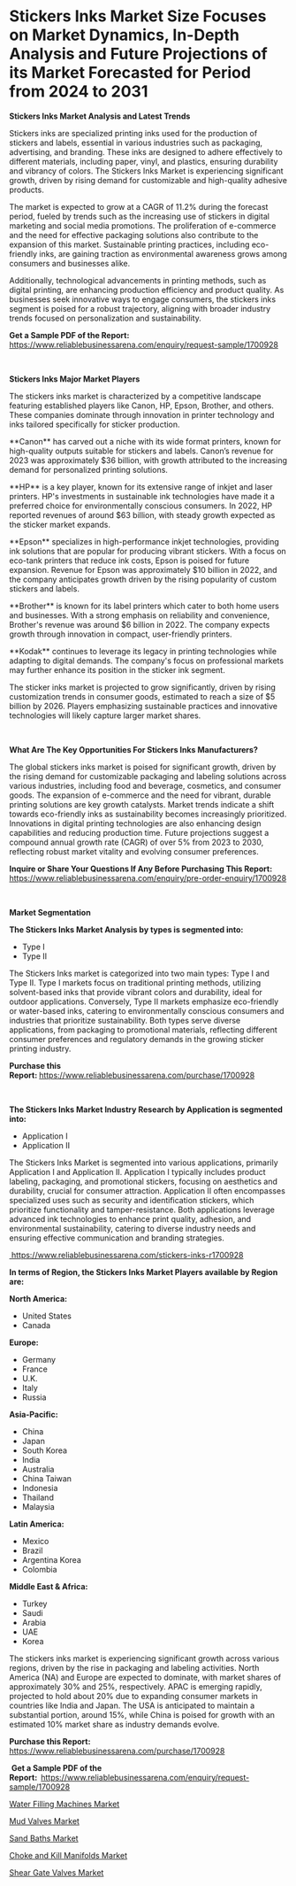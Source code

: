 <p><h1>Stickers Inks Market Size Focuses on Market Dynamics, In-Depth Analysis and Future Projections of its Market Forecasted for Period from 2024 to 2031</h1></p><p><strong>Stickers Inks Market Analysis and Latest Trends</strong></p>
<p><p>Stickers inks are specialized printing inks used for the production of stickers and labels, essential in various industries such as packaging, advertising, and branding. These inks are designed to adhere effectively to different materials, including paper, vinyl, and plastics, ensuring durability and vibrancy of colors. The Stickers Inks Market is experiencing significant growth, driven by rising demand for customizable and high-quality adhesive products. </p><p>The market is expected to grow at a CAGR of 11.2% during the forecast period, fueled by trends such as the increasing use of stickers in digital marketing and social media promotions. The proliferation of e-commerce and the need for effective packaging solutions also contribute to the expansion of this market. Sustainable printing practices, including eco-friendly inks, are gaining traction as environmental awareness grows among consumers and businesses alike. </p><p>Additionally, technological advancements in printing methods, such as digital printing, are enhancing production efficiency and product quality. As businesses seek innovative ways to engage consumers, the stickers inks segment is poised for a robust trajectory, aligning with broader industry trends focused on personalization and sustainability.</p></p>
<p><strong>Get a Sample PDF of the Report:&nbsp;</strong> <a href="https://www.reliablebusinessarena.com/enquiry/request-sample/1700928?utm_campaign=1729&utm_medium=2&utm_source=Github&utm_content=ia&utm_term=21102024&utm_id=stickers-inks">https://www.reliablebusinessarena.com/enquiry/request-sample/1700928</a></p>
<p>&nbsp;</p>
<p><strong>Stickers Inks Major Market Players</strong></p>
<p><p>The stickers inks market is characterized by a competitive landscape featuring established players like Canon, HP, Epson, Brother, and others. These companies dominate through innovation in printer technology and inks tailored specifically for sticker production.</p><p>**Canon** has carved out a niche with its wide format printers, known for high-quality outputs suitable for stickers and labels. Canon’s revenue for 2023 was approximately $36 billion, with growth attributed to the increasing demand for personalized printing solutions.</p><p>**HP** is a key player, known for its extensive range of inkjet and laser printers. HP's investments in sustainable ink technologies have made it a preferred choice for environmentally conscious consumers. In 2022, HP reported revenues of around $63 billion, with steady growth expected as the sticker market expands.</p><p>**Epson** specializes in high-performance inkjet technologies, providing ink solutions that are popular for producing vibrant stickers. With a focus on eco-tank printers that reduce ink costs, Epson is poised for future expansion. Revenue for Epson was approximately $10 billion in 2022, and the company anticipates growth driven by the rising popularity of custom stickers and labels.</p><p>**Brother** is known for its label printers which cater to both home users and businesses. With a strong emphasis on reliability and convenience, Brother's revenue was around $6 billion in 2022. The company expects growth through innovation in compact, user-friendly printers.</p><p>**Kodak** continues to leverage its legacy in printing technologies while adapting to digital demands. The company's focus on professional markets may further enhance its position in the sticker ink segment. </p><p>The sticker inks market is projected to grow significantly, driven by rising customization trends in consumer goods, estimated to reach a size of $5 billion by 2026. Players emphasizing sustainable practices and innovative technologies will likely capture larger market shares.</p></p>
<p>&nbsp;</p>
<p><strong>What Are The Key Opportunities For Stickers Inks Manufacturers?</strong></p>
<p><p>The global stickers inks market is poised for significant growth, driven by the rising demand for customizable packaging and labeling solutions across various industries, including food and beverage, cosmetics, and consumer goods. The expansion of e-commerce and the need for vibrant, durable printing solutions are key growth catalysts. Market trends indicate a shift towards eco-friendly inks as sustainability becomes increasingly prioritized. Innovations in digital printing technologies are also enhancing design capabilities and reducing production time. Future projections suggest a compound annual growth rate (CAGR) of over 5% from 2023 to 2030, reflecting robust market vitality and evolving consumer preferences.</p></p>
<p><strong>Inquire or Share Your Questions If Any Before Purchasing This Report:</strong> <a href="https://www.reliablebusinessarena.com/enquiry/pre-order-enquiry/1700928?utm_campaign=1729&utm_medium=2&utm_source=Github&utm_content=ia&utm_term=21102024&utm_id=stickers-inks">https://www.reliablebusinessarena.com/enquiry/pre-order-enquiry/1700928</a></p>
<p>&nbsp;</p>
<p><strong>Market Segmentation</strong></p>
<p><strong>The Stickers Inks Market Analysis by types is segmented into:</strong></p>
<p><ul><li>Type I</li><li>Type II</li></ul></p>
<p><p>The Stickers Inks market is categorized into two main types: Type I and Type II. Type I markets focus on traditional printing methods, utilizing solvent-based inks that provide vibrant colors and durability, ideal for outdoor applications. Conversely, Type II markets emphasize eco-friendly or water-based inks, catering to environmentally conscious consumers and industries that prioritize sustainability. Both types serve diverse applications, from packaging to promotional materials, reflecting different consumer preferences and regulatory demands in the growing sticker printing industry.</p></p>
<p><strong>Purchase this Report:&nbsp;</strong><a href="https://www.reliablebusinessarena.com/purchase/1700928?utm_campaign=1729&utm_medium=2&utm_source=Github&utm_content=ia&utm_term=21102024&utm_id=stickers-inks">https://www.reliablebusinessarena.com/purchase/1700928</a></p>
<p>&nbsp;</p>
<p><strong>The Stickers Inks Market Industry Research by Application is segmented into:</strong></p>
<p><ul><li>Application I</li><li>Application II</li></ul></p>
<p><p>The Stickers Inks Market is segmented into various applications, primarily Application I and Application II. Application I typically includes product labeling, packaging, and promotional stickers, focusing on aesthetics and durability, crucial for consumer attraction. Application II often encompasses specialized uses such as security and identification stickers, which prioritize functionality and tamper-resistance. Both applications leverage advanced ink technologies to enhance print quality, adhesion, and environmental sustainability, catering to diverse industry needs and ensuring effective communication and branding strategies.</p></p>
<p><a href="https://www.reliablebusinessarena.com/stickers-inks-r1700928?utm_campaign=1729&utm_medium=2&utm_source=Github&utm_content=ia&utm_term=21102024&utm_id=stickers-inks">&nbsp;https://www.reliablebusinessarena.com/stickers-inks-r1700928</a></p>
<p><strong>In terms of Region, the Stickers Inks Market Players available by Region are:</strong></p>
<p>
    <p> <strong> North America: </strong>
        <ul>
            <li>United States</li>
            <li>Canada</li>
        </ul>
        </p> 
    <p> <strong> Europe: </strong>
        <ul>
            <li>Germany</li>
            <li>France</li>
            <li>U.K.</li>
            <li>Italy</li>
            <li>Russia</li>
        </ul>
        </p> 
    <p> <strong> Asia-Pacific: </strong>
        <ul>
            <li>China</li>
            <li>Japan</li>
            <li>South Korea</li>
            <li>India</li>
            <li>Australia</li>
            <li>China Taiwan</li>
            <li>Indonesia</li>
            <li>Thailand</li>
            <li>Malaysia</li>
        </ul>
        </p> 
    <p> <strong> Latin America: </strong>
        <ul>
            <li>Mexico</li>
            <li>Brazil</li>
            <li>Argentina Korea</li>
            <li>Colombia</li>
        </ul>
        </p> 
    <p> <strong> Middle East & Africa: </strong>
        <ul>
            <li>Turkey</li>
            <li>Saudi</li>
            <li>Arabia</li>
            <li>UAE</li>
            <li>Korea</li>
        </ul>
    </p>
    </p>
<p><p>The stickers inks market is experiencing significant growth across various regions, driven by the rise in packaging and labeling activities. North America (NA) and Europe are expected to dominate, with market shares of approximately 30% and 25%, respectively. APAC is emerging rapidly, projected to hold about 20% due to expanding consumer markets in countries like India and Japan. The USA is anticipated to maintain a substantial portion, around 15%, while China is poised for growth with an estimated 10% market share as industry demands evolve. </p></p>
<p><strong>Purchase this Report: </strong><a href="https://www.reliablebusinessarena.com/purchase/1700928?utm_campaign=1729&utm_medium=2&utm_source=Github&utm_content=ia&utm_term=21102024&utm_id=stickers-inks">https://www.reliablebusinessarena.com/purchase/1700928</a></p>
<p>&nbsp;<strong>Get a Sample PDF of the Report:&nbsp;&nbsp;</strong><a href="https://www.reliablebusinessarena.com/enquiry/request-sample/1700928?utm_campaign=1729&utm_medium=2&utm_source=Github&utm_content=ia&utm_term=21102024&utm_id=stickers-inks">https://www.reliablebusinessarena.com/enquiry/request-sample/1700928</a></p>
<p><strong></strong></p>
<p><p><a href="https://www.linkedin.com/pulse/water-filling-machines-market-share-size-trends-industry-analysis-rpcoe?utm_campaign=1729&utm_medium=2&utm_source=Github&utm_content=ia&utm_term=21102024&utm_id=stickers-inks">Water Filling Machines Market</a></p><p><a href="https://www.linkedin.com/pulse/mud-valves-market-outlook-complete-industry-analysis-2024-zja9e?utm_campaign=1729&utm_medium=2&utm_source=Github&utm_content=ia&utm_term=21102024&utm_id=stickers-inks">Mud Valves Market</a></p><p><a href="https://www.linkedin.com/pulse/sand-baths-market-consolidation-impact-structure-2024-2031-7z5re?utm_campaign=1729&utm_medium=2&utm_source=Github&utm_content=ia&utm_term=21102024&utm_id=stickers-inks">Sand Baths Market</a></p><p><a href="https://www.linkedin.com/pulse/strategic-roadmap-success-global-choke-kill-manifolds-market-41lle?utm_campaign=1729&utm_medium=2&utm_source=Github&utm_content=ia&utm_term=21102024&utm_id=stickers-inks">Choke and Kill Manifolds Market</a></p><p><a href="https://www.linkedin.com/pulse/shear-gate-valves-market-analysis-report-global-insights-xkvae?utm_campaign=1729&utm_medium=2&utm_source=Github&utm_content=ia&utm_term=21102024&utm_id=stickers-inks">Shear Gate Valves Market</a></p></p>
